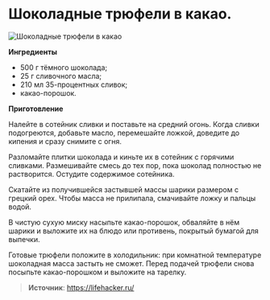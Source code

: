 # Шоколадные трюфели в какао.

![Шоколадные трюфели в какао](/images/Kulinar/Desert/tryufelli_v_kakao.jpg 'Шоколадные трюфели в какао')

**Ингредиенты**

- 500 г тёмного шоколада;
- 25 г сливочного масла;
- 210 мл 35-процентных сливок;
- какао-порошок.

**Приготовление**

Налейте в сотейник сливки и поставьте на средний огонь. Когда сливки подогреются, добавьте масло, перемешайте ложкой, доведите до кипения и сразу снимите с огня.

Разломайте плитки шоколада и киньте их в сотейник с горячими сливками. Размешивайте смесь до тех пор, пока шоколад полностью не растворится. Остудите содержимое сотейника.

Скатайте из получившейся застывшей массы шарики размером с грецкий орех. Чтобы масса не прилипала, смачивайте ложку и пальцы водой.

В чистую сухую миску насыпьте какао-порошок, обваляйте в нём шарики и выложите их на блюдо или противень, покрытый бумагой для выпечки.

Готовые трюфели положите в холодильник: при комнатной температуре шоколадная масса застыть не сможет. Перед подачей трюфели снова посыпьте какао-порошком и выложите на тарелку.

> **Источник**: https://lifehacker.ru/
